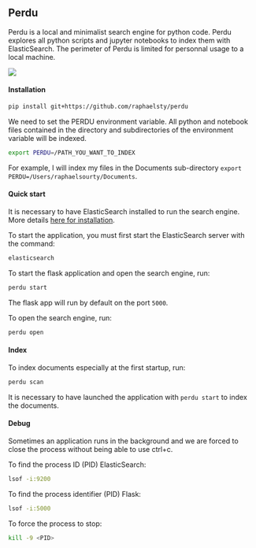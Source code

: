 ## Perdu

Perdu is a local and minimalist search engine for python code. Perdu explores all python scripts and 
jupyter notebooks to index them with ElasticSearch. The perimeter of Perdu is limited for personnal usage 
to a local machine.

![](perdu.gif)

#### Installation

```sh
pip install git+https://github.com/raphaelsty/perdu
```

We need to set the PERDU environment variable. All python and notebook files
contained in the directory and subdirectories of the environment variable will be indexed.

```sh
export PERDU=/PATH_YOU_WANT_TO_INDEX
```

For example, I will index my files in the Documents sub-directory `export PERDU=/Users/raphaelsourty/Documents`.

#### Quick start

It is necessary to have ElasticSearch installed to run the search engine. More details [here for installation](https://www.elastic.co/guide/en/elasticsearch/reference/current/install-elasticsearch.html).

To start the application, you must first start the ElasticSearch server with the command:

```sh
elasticsearch
```

To start the flask application and open the search engine, run:

```sh
perdu start
```

The flask app will run by default on the port `5000`.

To open the search engine, run:

```sh
perdu open
```

#### Index

To index documents especially at the first startup, run:

```sh
perdu scan
```

It is necessary to have launched the application with `perdu start` to index the documents.

#### Debug
Sometimes an application runs in the background and we are forced to close the process without being able to use ctrl+c.

To find the process ID (PID) ElasticSearch:

```sh
lsof -i:9200
```

To find the process identifier (PID) Flask:

```sh
lsof -i:5000
```

To force the process to stop:

```sh
kill -9 <PID>
```